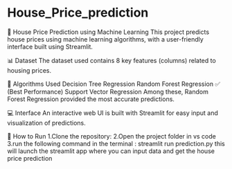 # House_Price_prediction
🏡 House Price Prediction using Machine Learning
This project predicts house prices using machine learning algorithms, with a user-friendly interface built using Streamlit.

📊 Dataset
The dataset used contains 8 key features (columns) related to housing prices.

🤖 Algorithms Used
Decision Tree Regression
Random Forest Regression ✅ (Best Performance)
Support Vector Regression
Among these, Random Forest Regression provided the most accurate predictions.

💻 Interface
An interactive web UI is built with Streamlit for easy input and visualization of predictions.

🚀 How to Run
1.Clone the repository:
2.Open the project folder in vs code
3.run the following command in the terminal : streamlit run prediction.py
this will launch the streamlit app where you can input data and get the house price prediction
